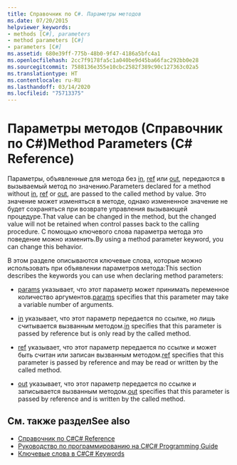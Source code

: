 ```yaml
---
title: Справочник по C#. Параметры методов
ms.date: 07/20/2015
helpviewer_keywords:
- methods [C#], parameters
- method parameters [C#]
- parameters [C#]
ms.assetid: 680e39ff-775b-48b0-9f47-4186a5bfc4a1
ms.openlocfilehash: 2cc7f9178fa5c1a040be9d45ba66fac292bb0e28
ms.sourcegitcommit: 7588136e355e10cbc2582f389c90c127363c02a5
ms.translationtype: HT
ms.contentlocale: ru-RU
ms.lasthandoff: 03/14/2020
ms.locfileid: "75713375"
---
```

# <a name="method-parameters-c-reference"></a><span data-ttu-id="9f157-102">Параметры методов (Справочник по C#)</span><span class="sxs-lookup"><span data-stu-id="9f157-102">Method Parameters (C# Reference)</span></span>

<span data-ttu-id="9f157-103">Параметры, объявленные для метода без [in](./in-parameter-modifier.md), [ref](./ref.md) или [out](./out-parameter-modifier.md), передаются в вызываемый метод по значению.</span><span class="sxs-lookup"><span data-stu-id="9f157-103">Parameters declared for a method without [in](./in-parameter-modifier.md), [ref](./ref.md) or [out](./out-parameter-modifier.md), are passed to the called method by value.</span></span> <span data-ttu-id="9f157-104">Это значение может изменяться в методе, однако измененное значение не будет сохраняться при возврате управления вызывающей процедуре.</span><span class="sxs-lookup"><span data-stu-id="9f157-104">That value can be changed in the method, but the changed value will not be retained when control passes back to the calling procedure.</span></span> <span data-ttu-id="9f157-105">С помощью ключевого слова параметра метода это поведение можно изменить.</span><span class="sxs-lookup"><span data-stu-id="9f157-105">By using a method parameter keyword, you can change this behavior.</span></span>  
  
 <span data-ttu-id="9f157-106">В этом разделе описываются ключевые слова, которые можно использовать при объявлении параметров метода:</span><span class="sxs-lookup"><span data-stu-id="9f157-106">This section describes the keywords you can use when declaring method parameters:</span></span>  
  
- <span data-ttu-id="9f157-107">[params](./params.md) указывает, что этот параметр может принимать переменное количество аргументов.</span><span class="sxs-lookup"><span data-stu-id="9f157-107">[params](./params.md) specifies that this parameter may take a variable number of arguments.</span></span>
  
- <span data-ttu-id="9f157-108">[in](./in-parameter-modifier.md) указывает, что этот параметр передается по ссылке, но лишь считывается вызванным методом.</span><span class="sxs-lookup"><span data-stu-id="9f157-108">[in](./in-parameter-modifier.md) specifies that this parameter is passed by reference but is only read by the called method.</span></span>
  
- <span data-ttu-id="9f157-109">[ref](./ref.md) указывает, что этот параметр передается по ссылке и может быть считан или записан вызванным методом.</span><span class="sxs-lookup"><span data-stu-id="9f157-109">[ref](./ref.md) specifies that this parameter is passed by reference and may be read or written by the called method.</span></span>
  
- <span data-ttu-id="9f157-110">[out](./out-parameter-modifier.md) указывает, что этот параметр передается по ссылке и записывается вызванным методом.</span><span class="sxs-lookup"><span data-stu-id="9f157-110">[out](./out-parameter-modifier.md) specifies that this parameter is passed by reference and is written by the called method.</span></span>
  
## <a name="see-also"></a><span data-ttu-id="9f157-111">См. также раздел</span><span class="sxs-lookup"><span data-stu-id="9f157-111">See also</span></span>

- [<span data-ttu-id="9f157-112">Справочник по C#</span><span class="sxs-lookup"><span data-stu-id="9f157-112">C# Reference</span></span>](../index.md)
- [<span data-ttu-id="9f157-113">Руководство по программированию на C#</span><span class="sxs-lookup"><span data-stu-id="9f157-113">C# Programming Guide</span></span>](../../programming-guide/index.md)
- [<span data-ttu-id="9f157-114">Ключевые слова в C#</span><span class="sxs-lookup"><span data-stu-id="9f157-114">C# Keywords</span></span>](./index.md)

